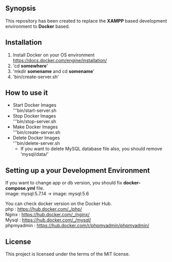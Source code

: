 ## Synopsis
This repository has been created to replace the **XAMPP** based development environment to **Docker** based.

## Installation

1. Install Docker on your OS environment
  <https://docs.docker.com/engine/installation/>
2. 'cd **somewhere**'
3. 'mkdir **somename** and cd **somename**'
4. 'bin/create-server.sh'

## How to use it
* Start Docker Images  
  '''bin/start-server.sh  
* Stop Docker Images  
  '''bin/stop-server.sh  
* Make Docker Images  
  '''bin/create-server.sh  
* Delete Docker Images  
  '''bin/delete-server.sh  
  * If you want to delete MySQL database file also, you should remove 'mysql/data/'  

## Setting up a your Development Environment 

If you want to change app or db version, you should fix **docker-compose.yml** file.  
  image: mysql:5.7.14  ->  image: mysql:5.6  
  
You can check docker version on the Docker Hub.  
  php : <https://hub.docker.com/_/php/>  
  Nginx : <https://hub.docker.com/_/nginx/>  
  Mysql : <https://hub.docker.com/_/mysql/>  
  phpmyadmin : <https://hub.docker.com/r/phpmyadmin/phpmyadmin/>  
  
## License
This project is licensed under the terms of the MIT license.